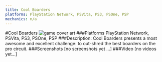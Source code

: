 ```yaml
---
title: Cool Boarders
platforms: PlayStation Network, PSVita, PS3, PSOne, PSP
mechanics: n/a
---
```

#Cool Boarders
![game cover art](//images.igdb.com/igdb/image/upload/t_cover_big/rtaarsi7wlotxqgvsyi7.jpg "Logo Title Text 1")
###Platforms
PlayStation Network, PSVita, PS3, PSOne, PSP
###Description:
Cool Boarders presents a most awesome and excellent challenge: to out-shred the best boarders on the pro circuit.
###Screenshots
[no screenshots yet ...]
###Video
[no videos yet...]
